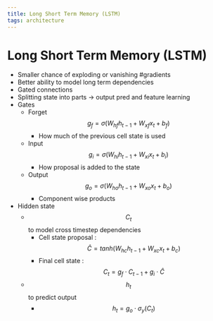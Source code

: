 ```yaml
---
title: Long Short Term Memory (LSTM)
tags: architecture
---
```


# Long Short Term Memory (LSTM)
- Smaller chance of exploding or vanishing #gradients
- Better ability to model long term dependencies
- Gated connections
- Splitting state into parts -> output pred and feature learning
- Gates
	- Forget $$g_f = \sigma(W_{hf}h_{t-1} + W_{xf}x_t + b_f)$$
		- How much of the previous cell state is used
	- Input $$g_i = \sigma(W_{hi}h_{t-1} + W_{xi}x_t + b_i)$$
		- How proposal is added to the state
	- Output $$g_o = \sigma(W_{ho}h_{t-1} + W_{xo}x_t + b_o)$$
		- Component wise products
- Hidden state
	- $$C_t$$ to model cross timestep dependencies
		- Cell state proposal : $$\hat C = tanh(W_{hc}h_{t-1} + W_{xc}x_t + b_c)$$
		- Final cell state : $$C_t = g_f \cdot C_{t-1} + g_i\cdot \hat C$$
	- $$h_t$$ to predict output
		- $$h_t = g_o \cdot \sigma_y(C_t)$$









































